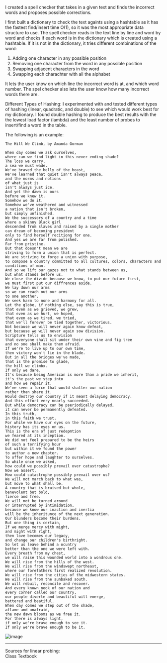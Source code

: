 I created a spell checker that takes in a given text and finds the incorrect words and proposes possible corrections.

I first built a dictionary to check the text againts using a hashtable as it has the fastest find/insert time O(1), so it was the most 
appropriate data structure to use.
The spell checker reads in the text line by line and word by word and checks if each word is in the dictionary which is created
using a hashtable. If it is not in the dictionary, it tries different combinations of the word:
1. Adding one character in any possible position
2. Removing one character from the word in any possible position
3. Swapping adjacent characters in the word
4. Swapping each charachter with all the alphabet

It lets the user know on which line the incorrect word is at, and which word number.
The spel checker also lets the user know how many incorrect words there are.

Different Types of Hashing:
I experimented with and tested different types of hashing (linear, quadratic, and double) to see which would work best for
my dictionary. I found double hashing to produce the best results with the the lowest load factor (lambda) and the least number of 
probes to insert/find a word in the table.

The following is an example:
```
The Hill We Climb, by Amanda Gorman

When day comes we ask ourselves,
where can we find light in this never ending shade?
The loss we carry,
a sea we must wade.
We've braved the belly of the beast,
We've learned that quiet isn't always peace,
and the norms and notions
of what just is
isn't always just ice.
And yet the dawn is ours
before we knew it.
Somehow we do it.
Somehow we've weathered and witnessed
a nation that isn't broken,
but simply unfinished.
We the successors of a country and a time
where a skinny Black girl
descended from slaves and raised by a single mother
can dream of becoming president
only to find herself recitiong for one.
And yes we are far from polished.
Far from pristine.
But that doesn't mean we are
striving to form a union that is perfect.
We are striving to forge a union with purpose,
to compose a country committed to all cultures, colors, characters and
conditions of man.
And so we lift our gazes not to what stands between us,
but what stands before us.
We close the divide because we know, to put our future first,
we must first put our diffrences aside.
We lay down our arms
so we can reach out our arms
to one another.
We seek harm to none and harmony for all.
Let the globe, if nothing else, say this is true,
that even as we grieved, we grew,
that even as we hurt, we hoped,
that even as we tired, we tried,
that we'll forever be tied together, victorious.
Not because we will never again know defeat,
but because we will never again sow division.
Scripture tells us to envision
that everyone shall sit under their own vine and fig tree
and no one shall make them afraid.
If we're to live up to our own time,
then victory won't lie in the blade.
But in all the bridges we've made,
that is the promise to glade,
the hill we climbx.
If only we dare.
It's because being American is more than a pride we inherit,
it's the past we step into
and how we repair it.
We've seen a force that would shatter our nation
rather than share it.
Would destroy our country if it meant delaying democracy.
And this effort very nearly succeeded.
But while democracy can be pseriodically delayed,
it can never be permanently defeated.
In this truth,
in this faith we trust.
For while we have our eyes on the future,
history has its eyes on us.
This is the era of just redepmtion
we feared at its inception.
We did not feel prepared to be the heirs
of such a terrifying hour
but within it we found the power
to author a new chapter.
To offer hope and laughter to ourselves.
So while once we asked,
how could we possibly prevail over catastrophe?
Now we assert,
How could catastrophe possibly prevail over us?
We will not march back to what was,
but move to what shall be.
A country that is bruised but whole,
benevolent but bold,
fierce and free.
We will not be turned around
or interrupted by intimidation,
because we know our inaction and inertia
will be the inheritunce of the next generation.
Our blunders become their burdens.
But one thing is certain,
If we merge mercy with might,
and might with right,
then love becomes our legacy,
and change our children's birthright.
So let us leave behind a ocuntry
better than the one we were left with.
Every breath from my chest,
we will raise this wounded world into a wondrous one.
We will rise from the hills of the west.
We will rise from the windswept northeast,
where our forefathers first realized revolution.
We will rise from the cities of the midwestern states.
We will rise from the sunbaked south.
We will rebuil, reconcile and recover.
And every known nook of our nation and
every corner called our country,
our people diverte and beautiful will emerge,
battered and beatiful.
When day comes we step out of the shade,
aflame and unafraid,
the new dawn blooms as we free it.
For there is always light,
if only we're brave enough to see it.
If only we're brave enough to be it.
```

![image](https://user-images.githubusercontent.com/13136399/117094762-a568a200-ad32-11eb-9310-1e0761af5cd3.png)


---

Sources for linear probing:  
Class Textbook
